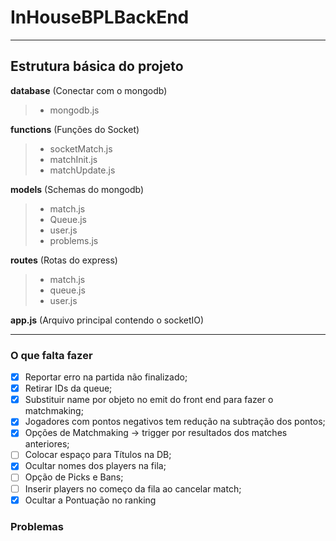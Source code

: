 # InHouseBPLBackEnd

------

## Estrutura básica do projeto
**database** (Conectar com o mongodb)
  > - mongodb.js 
  
**functions** (Funções do Socket)
  > - socketMatch.js
  > - matchInit.js
  > - matchUpdate.js
  
**models** (Schemas do mongodb)
  > - match.js
  > - Queue.js
  > - user.js
  > - problems.js
  
**routes** (Rotas do express)
  > - match.js
  > - queue.js
  > - user.js

**app.js** (Arquivo principal contendo o socketIO)

------

### O que falta fazer
- [x] Reportar erro na partida não finalizado;
- [x] Retirar IDs da queue;
- [x] Substituir name por objeto no emit do front end para fazer o matchmaking;
- [x] Jogadores com pontos negativos tem redução na subtração dos pontos;
- [x] Opções de Matchmaking -> trigger por resultados dos matches anteriores;
- [ ] Colocar espaço para Títulos na DB;
- [x] Ocultar nomes dos players na fila;
- [ ] Opção de Picks e Bans;
- [ ] Inserir players no começo da fila ao cancelar match;
- [x] Ocultar a Pontuação no ranking

### Problemas



